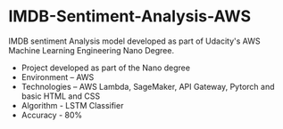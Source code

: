 # IMDB-Sentiment-Analysis-AWS
IMDB sentiment Analysis model developed as part of Udacity's AWS Machine Learning Engineering Nano Degree.

* Project developed as part of the Nano degree
* Environment – AWS
* Technologies – AWS Lambda, SageMaker, API Gateway, Pytorch and basic HTML and CSS
*	Algorithm - LSTM Classifier
* Accuracy - 80%
